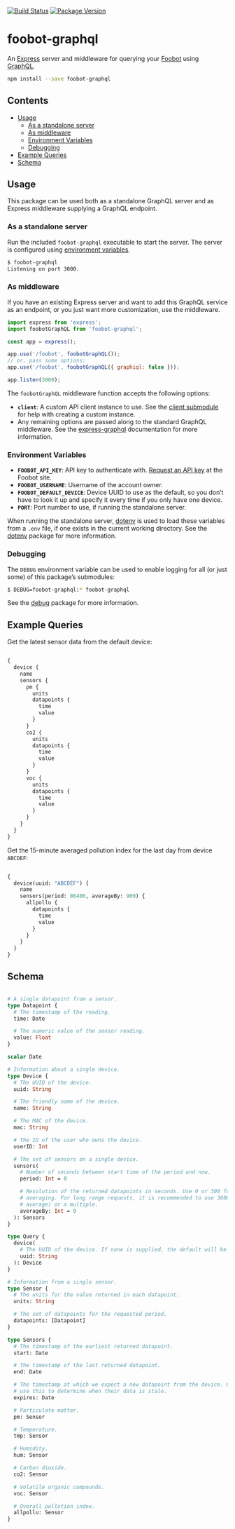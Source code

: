 [![Build Status][travis_img]][travis_site]
[![Package Version][npm_img]][npm_site]

# foobot-graphql

An [Express][] server and middleware for querying your [Foobot][] using
[GraphQL][].

```sh
npm install --save foobot-graphql
```

<!-- START doctoc generated TOC please keep comment here to allow auto update -->
<!-- DON'T EDIT THIS SECTION, INSTEAD RE-RUN doctoc TO UPDATE -->
## Contents

- [Usage](#usage)
  - [As a standalone server](#as-a-standalone-server)
  - [As middleware](#as-middleware)
  - [Environment Variables](#environment-variables)
  - [Debugging](#debugging)
- [Example Queries](#example-queries)
- [Schema](#schema)

<!-- END doctoc generated TOC please keep comment here to allow auto update -->

## Usage

This package can be used both as a standalone GraphQL server and as Express
middleware supplying a GraphQL endpoint.

### As a standalone server

Run the included `foobot-graphql` executable to start the server. The server
is configured using [environment variables](#environment-variables).

```sh
$ foobot-graphql
Listening on port 3000.
```

### As middleware

If you have an existing Express server and want to add this GraphQL service as
an endpoint, or you just want more customization, use the middleware.

```js
import express from 'express';
import foobotGraphQL from 'foobot-graphql';

const app = express();

app.use('/foobot', foobotGraphQL());
// or, pass some options:
app.use('/foobot', foobotGraphQL({ graphiql: false }));

app.listen(3000);
```

The `foobotGraphQL` middleware function accepts the following options:

* **`client`**: A custom API client instance to use. See the
  [client submodule](src/client.js) for help with creating a custom instance.
* Any remaining options are passed along to the standard GraphQL middleware.
  See the [express-graphql][] documentation for more information.

### Environment Variables

* **`FOOBOT_API_KEY`**: API key to authenticate with. [Request an API key][API]
  at the Foobot site.
* **`FOOBOT_USERNAME`**: Username of the account owner.
* **`FOOBOT_DEFAULT_DEVICE`**: Device UUID to use as the default, so you
  don’t have to look it up and specify it every time if you only have one
  device.
* **`PORT`**: Port number to use, if running the standalone server.

When running the standalone server, [dotenv][] is used to load these variables
from a `.env` file, if one exists in the current working directory. See the
[dotenv][] package for more information.

### Debugging

The `DEBUG` environment variable can be used to enable logging for all (or just
some) of this package’s submodules:

```sh
$ DEBUG=foobot-graphql:* foobot-graphql
```

See the [debug][] package for more information.

## Example Queries

Get the latest sensor data from the default device:

```graphql

{
  device {
    name
    sensors {
      pm {
        units
        datapoints {
          time
          value
        }
      }
      co2 {
        units
        datapoints {
          time
          value
        }
      }
      voc {
        units
        datapoints {
          time
          value
        }
      }
    }
  }
}

```

Get the 15-minute averaged pollution index for the last day from device
`ABCDEF`:

```graphql

{
  device(uuid: "ABCDEF") {
    name
    sensors(period: 86400, averageBy: 900) {
      allpollu {
        datapoints {
          time
          value
        }
      }
    }
  }
}

```

## Schema

```graphql

# A single datapoint from a sensor.
type Datapoint {
  # The timestamp of the reading.
  time: Date

  # The numeric value of the sensor reading.
  value: Float
}

scalar Date

# Information about a single device.
type Device {
  # The UUID of the device.
  uuid: String

  # The friendly name of the device.
  name: String

  # The MAC of the device.
  mac: String

  # The ID of the user who owns the device.
  userID: Int

  # The set of sensors on a single device.
  sensors(
    # Number of seconds between start time of the period and now.
    period: Int = 0

    # Resolution of the returned datapoints in seconds. Use 0 or 300 for no
    # averaging. For long range requests, it is recommended to use 3600 (hourly
    # average) or a multiple.
    averageBy: Int = 0
  ): Sensors
}

type Query {
  device(
    # The UUID of the device. If none is supplied, the default will be determined based on the server’s configuration.
    uuid: String
  ): Device
}

# Information from a single sensor.
type Sensor {
  # The units for the value returned in each datapoint.
  units: String

  # The set of datapoints for the requested period.
  datapoints: [Datapoint]
}

type Sensors {
  # The timestamp of the earliest returned datapoint.
  start: Date

  # The timestamp of the last returned datapoint.
  end: Date

  # The timestamp at which we expect a new datapoint from the device. Clients can
  # use this to determine when their data is stale.
  expires: Date

  # Particulate matter.
  pm: Sensor

  # Temperature.
  tmp: Sensor

  # Humidity.
  hum: Sensor

  # Carbon dioxide.
  co2: Sensor

  # Volatile organic compounds.
  voc: Sensor

  # Overall pollution index.
  allpollu: Sensor
}

```

[Express]: http://expressjs.com/
[Foobot]: http://foobot.io/
[GraphQL]: http://graphql.org/
[API]: https://api.foobot.io/apidoc/index.html
[dotenv]: https://www.npmjs.com/package/dotenv
[debug]: https://www.npmjs.com/package/debug
[express-graphql]: https://www.npmjs.com/package/express-graphql
[travis_img]: https://travis-ci.org/exogen/foobot-graphql.svg
[travis_site]: https://travis-ci.org/exogen/foobot-graphql
[npm_img]: https://img.shields.io/npm/v/foobot-graphql.svg
[npm_site]: https://www.npmjs.com/package/foobot-graphql
